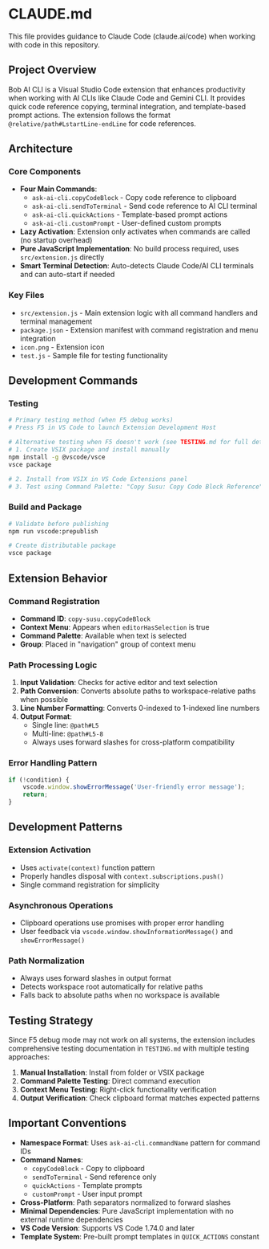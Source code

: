 # CLAUDE.md

This file provides guidance to Claude Code (claude.ai/code) when working with code in this repository.

## Project Overview

Bob AI CLI is a Visual Studio Code extension that enhances productivity when working with AI CLIs like Claude Code and Gemini CLI. It provides quick code reference copying, terminal integration, and template-based prompt actions. The extension follows the format `@relative/path#LstartLine-endLine` for code references.

## Architecture

### Core Components

- **Four Main Commands**:
  - `ask-ai-cli.copyCodeBlock` - Copy code reference to clipboard
  - `ask-ai-cli.sendToTerminal` - Send code reference to AI CLI terminal
  - `ask-ai-cli.quickActions` - Template-based prompt actions
  - `ask-ai-cli.customPrompt` - User-defined custom prompts
- **Lazy Activation**: Extension only activates when commands are called (no startup overhead)
- **Pure JavaScript Implementation**: No build process required, uses `src/extension.js` directly
- **Smart Terminal Detection**: Auto-detects Claude Code/AI CLI terminals and can auto-start if needed

### Key Files

- `src/extension.js` - Main extension logic with all command handlers and terminal management
- `package.json` - Extension manifest with command registration and menu integration
- `icon.png` - Extension icon
- `test.js` - Sample file for testing functionality

## Development Commands

### Testing
```bash
# Primary testing method (when F5 debug works)
# Press F5 in VS Code to launch Extension Development Host

# Alternative testing when F5 doesn't work (see TESTING.md for full details)
# 1. Create VSIX package and install manually
npm install -g @vscode/vsce
vsce package

# 2. Install from VSIX in VS Code Extensions panel
# 3. Test using Command Palette: "Copy Susu: Copy Code Block Reference"
```

### Build and Package
```bash
# Validate before publishing
npm run vscode:prepublish

# Create distributable package
vsce package
```

## Extension Behavior

### Command Registration
- **Command ID**: `copy-susu.copyCodeBlock`
- **Context Menu**: Appears when `editorHasSelection` is true
- **Command Palette**: Available when text is selected
- **Group**: Placed in "navigation" group of context menu

### Path Processing Logic
1. **Input Validation**: Checks for active editor and text selection
2. **Path Conversion**: Converts absolute paths to workspace-relative paths when possible
3. **Line Number Formatting**: Converts 0-indexed to 1-indexed line numbers
4. **Output Format**:
   - Single line: `@path#L5`
   - Multi-line: `@path#L5-8`
   - Always uses forward slashes for cross-platform compatibility

### Error Handling Pattern
```javascript
if (!condition) {
    vscode.window.showErrorMessage('User-friendly error message');
    return;
}
```

## Development Patterns

### Extension Activation
- Uses `activate(context)` function pattern
- Properly handles disposal with `context.subscriptions.push()`
- Single command registration for simplicity

### Asynchronous Operations
- Clipboard operations use promises with proper error handling
- User feedback via `vscode.window.showInformationMessage()` and `showErrorMessage()`

### Path Normalization
- Always uses forward slashes in output format
- Detects workspace root automatically for relative paths
- Falls back to absolute paths when no workspace is available

## Testing Strategy

Since F5 debug mode may not work on all systems, the extension includes comprehensive testing documentation in `TESTING.md` with multiple testing approaches:

1. **Manual Installation**: Install from folder or VSIX package
2. **Command Palette Testing**: Direct command execution
3. **Context Menu Testing**: Right-click functionality verification
4. **Output Verification**: Check clipboard format matches expected patterns

## Important Conventions

- **Namespace Format**: Uses `ask-ai-cli.commandName` pattern for command IDs
- **Command Names**:
  - `copyCodeBlock` - Copy to clipboard
  - `sendToTerminal` - Send reference only
  - `quickActions` - Template prompts
  - `customPrompt` - User input prompt
- **Cross-Platform**: Path separators normalized to forward slashes
- **Minimal Dependencies**: Pure JavaScript implementation with no external runtime dependencies
- **VS Code Version**: Supports VS Code 1.74.0 and later
- **Template System**: Pre-built prompt templates in `QUICK_ACTIONS` constant